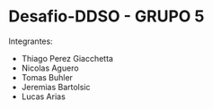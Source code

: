 # Desafio-DDSO - GRUPO 5

Integrantes: 
- Thiago Perez Giacchetta
- Nicolas Aguero
- Tomas Buhler
- Jeremias Bartolsic
- Lucas Arias
